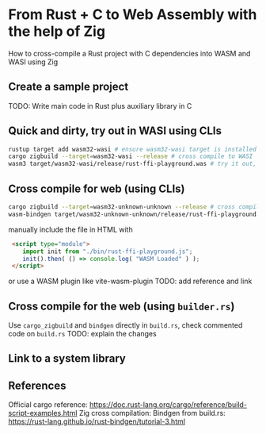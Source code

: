 # From Rust + C to Web Assembly with the help of Zig

How to cross-compile a Rust project with C dependencies into WASM and WASI using Zig

## Create a sample project

 TODO: Write main code in Rust plus auxiliary library in C

## Quick and dirty, try out in WASI using CLIs

```bash
rustup target add wasm32-wasi # ensure wasm32-wasi target is installed `
cargo zigbuild --target=wasm32-wasi --release # cross compile to WASI
wasm3 target/wasm32-wasi/release/rust-ffi-playground.was # try it out, requires wasm3 TODO: add install ref.
```

## Cross compile for web (using CLIs)

```bash
cargo zigbuild --target=wasm32-unknown-unknown --release # cross compile to WASM
wasm-bindgen target/wasm32-unknown-unknown/release/rust-ffi-playground.wasm --out-dir ./bin --target web # generate JS and TS bindings to WASM code
```

manually include the file in HTML with

```html
 <script type="module">
    import init from "./bin/rust-ffi-playground.js";
    init().then( () => console.log( "WASM Loaded" ) );
 </script>
```

or use a WASM plugin like vite-wasm-plugin  TODO: add reference and link

## Cross compile for the web (using `builder.rs`)

Use `cargo_zigbuild` and `bindgen` directly in `build.rs`, check commented code on `build.rs`   TODO: explain the changes

## Link to a system library

## References

Official cargo reference: <https://doc.rust-lang.org/cargo/reference/build-script-examples.html>
Zig cross compilation:
Bindgen from build.rs: <https://rust-lang.github.io/rust-bindgen/tutorial-3.html>
